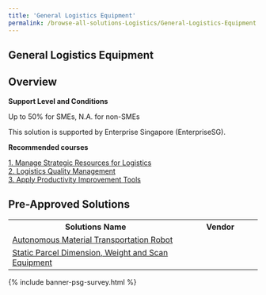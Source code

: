 ```yaml
---
title: 'General Logistics Equipment'
permalink: /browse-all-solutions-Logistics/General-Logistics-Equipment
---
```


## General Logistics Equipment
## Overview

**Support Level and Conditions**

Up to 50% for SMEs, N.A. for non-SMEs

This solution is supported by Enterprise Singapore (EnterpriseSG).

**Recommended courses**



<a href='https://sfec.enterprisejobskills.gov.sg/Course_Internet/CourseDetail.aspx?CoursesReferenceNumber=TGS-2022017218'  target='_blank' rel='noopener'>1. Manage Strategic Resources for Logistics</a><br>
<a href='https://sfec.enterprisejobskills.gov.sg/Course_Internet/CourseDetail.aspx?CoursesReferenceNumber=TGS-2019503543'  target='_blank' rel='noopener'>2. Logistics Quality Management</a><br>
<a href='https://sfec.enterprisejobskills.gov.sg/Course_Internet/CourseDetail.aspx?CoursesReferenceNumber=TGS-2022013033'  target='_blank' rel='noopener'>3. Apply Productivity Improvement Tools</a><br>

## Pre-Approved Solutions

<table>
<tr>
<th style='width: auto;'><b>Solutions Name</b></th>
<th style='width: 30%;'><b>Vendor</b></th>
</tr>
<tr>
<td><a href='/productivity-solutions-grant/solutionrepo/solution1467' target='_blank'>Autonomous Material Transportation Robot</a><br></td>
<td></td>
</tr>
<tr>
<td><a href='/productivity-solutions-grant/solutionrepo/solution1502' target='_blank'>Static Parcel Dimension, Weight and Scan Equipment</a><br></td>
<td></td>
</tr>
</table>

{% include banner-psg-survey.html %}
